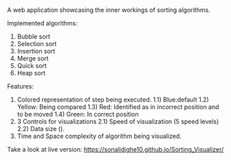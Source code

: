 A web application showcasing the inner workings of sorting algorithms.

Implemented algorithms:

  1. Bubble sort
  2. Selection sort
  3. Insertion sort
  4. Merge sort
  5. Quick sort
  6. Heap sort

Features:

   1. Colored representation of step being executed. 1.1) Blue:default 1.2) Yellow: Being compared 1.3) Red: Identified as in incorrect position and to be moved 1.4) Green: In 
      correct position
   2. 3 Controls for visualizations 2.1) Speed of visualization (5 speed levels) 2.2) Data size ().
   3. Time and Space complexity of algorithm being visualized.



Take a look at live version: https://sonalidighe10.github.io/Sorting_Visualizer/
